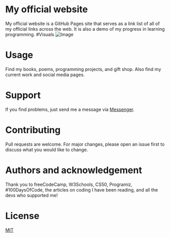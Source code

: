 # My official website
My official website is a GitHub Pages site that serves as a link list of all of my official links across the web. It is also a demo of my progress in learning programming.
#Visuals
![Image](https://github.com/charlenedelfin/charlenedelfin.github.io/blob/main/images/visuals.gif)
# Usage
Find my books, poems, programming projects, and gift shop. Also find my current work and social media pages.
# Support
If you find problems, just send me a message via [Messenger](https://facebook.com/charlenedelfin).
# Contributing
Pull requests are welcome. For major changes, please open an issue first to discuss what you would like to change.
# Authors and acknowledgement
Thank you to freeCodeCamp, W3Schools, CS50, Programiz, #100DaysOfCode, the articles on coding I have been reading, and all the devs who supported me!
# License
[MIT](https://github.com/charlenedelfin/charlenedelfin.github.io/blob/main/LICENSE)
